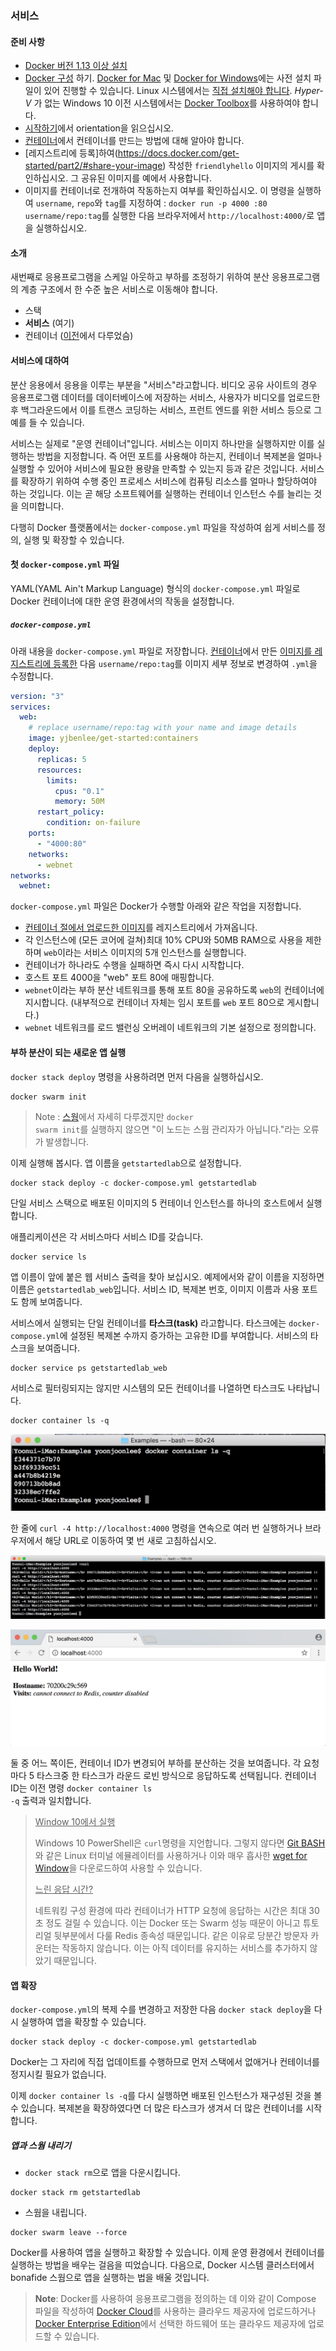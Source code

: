 ### 서비스

<a name="prerequisites"></a>

#### 준비 사항

-	[Docker 버전 1.13 이상 설치](https://docs.docker.com/engine/installation/)
-	[Docker 구성](https://docs.docker.com/compose/overview/) 하기. [Docker for Mac](https://docs.docker.com/docker-for-mac/) 및 [Docker for Windows](https://docs.docker.com/docker-for-windows/)에는 사전 설치 파일이 있어 진행할 수 있습니다. Linux 시스템에서는 [직접 설치해야 합니다](https://github.com/docker/compose/releases). *Hyper-V* 가 없는 Windows 10 이전 시스템에서는 [Docker Toolbox](https://docs.docker.com/toolbox/overview/)를 사용하여야 합니다.
-	[시작하기](orientation.md)에서 orientation을 읽으십시오.
-	[컨테이너](containers.md)에서 컨테이너를 만드는 방법에 대해 알아야 합니다.
-	[레지스트리에 등록]하여(https://docs.docker.com/get-started/part2/#share-your-image) 작성한 <code>friendlyhello</code> 이미지의 게시를 확인하십시오. 그 공유된 이미지를 예에서 사용합니다.
-	이미지를 컨테이너로 전개하여 작동하는지 여부를 확인하십시오. 이 명령을 실행하여 <code>username</code>, <code>repo</code>와 <code>tag</code>를 지정하여 : <code>docker run -p 4000 :80 username/repo:tag</code>를 실행한 다음 브라우저에서 <code>http://localhost:4000/</code>로 앱을 실행하십시오.

#### 소개

새번째로 응용프로그램을 스케일 아웃하고 부하를 조정하기 위하여 분산 응용프로그램의 계층 구조에서 한 수준 높은 서비스로 이동해야 합니다.

-	스택
-	**서비스** (여기)
-	컨테이너 ([이전](containers.md)에서 다루었슴)

#### 서비스에 대하여

분산 응용에서 응용을 이루는 부분을 "서비스"라고합니다. 비디오 공유 사이트의 경우 응용프로그램 데이터를 데이터베이스에 저장하는 서비스, 사용자가 비디오를 업로드한 후 백그라운드에서 이를 트랜스 코딩하는 서비스, 프런트 엔드를 위한 서비스 등으로 그 예를 들 수 있습니다.

서비스는 실제로 "운영 컨테이너"입니다. 서비스는 이미지 하나만을 실행하지만 이를 실행하는 방법을 지정합니다. 즉 어떤 포트를 사용해야 하는지, 컨테이너 복제본을 얼마나 실행할 수 있어야 서비스에 필요한 용량을 만족할 수 있는지 등과 같은 것입니다. 서비스를 확장하기 위하여 수행 중인 프로세스 서비스에 컴퓨팅 리소스를 얼마나 할당하여야 하는 것입니다. 이는 곧 해당 소프트웨어를 실행하는 컨테이너 인스턴스 수를 늘리는 것을 의미합니다.

다행히 Docker 플랫폼에서는 <code>docker-compose.yml</code> 파일을 작성하여 쉽게 서비스를 정의, 실행 및 확장할 수 있습니다.

#### 첫 <code>docker-compose.yml</code> 파일

YAML(YAML Ain't Markup Language) 형식의 <code>docker-compose.yml</code> 파일로 Docker 컨테이너에 대한 운영 환경에서의 작동을 설정합니다.

##### <code>docker-compose.yml</code>

아래 내용을 <code>docker-compose.yml</code> 파일로 저장합니다. [컨테이너](containers.md)에서 만든 [이미지를 레지스트리에 등록한](containers.md/#share-your-image) 다음 <code>username/repo:tag</code>를 이미지 세부 정보로 변경하여 <code>.yml</code>을 수정합니다.

```YAML
version: "3"
services:
  web:
    # replace username/repo:tag with your name and image details
    image: yjbenlee/get-started:containers
    deploy:
      replicas: 5
      resources:
        limits:
          cpus: "0.1"
          memory: 50M
      restart_policy:
        condition: on-failure
    ports:
      - "4000:80"
    networks:
      - webnet
networks:
  webnet:
```

<code>docker-compose.yml</code> 파일은 Docker가 수행할 아래와 같은 작업을 지정합니다.

-	[컨테이너 절에서 업로드한 이미지](containers.md)를 레지스트리에서 가져옵니다.
-	각 인스턴스에 (모든 코어에 걸쳐)최대 10% CPU와 50MB RAM으로 사용을 제한하며 <code>web</code>이라는 서비스 이미지의 5개 인스턴스를 실행합니다.
-	컨테이너가 하나라도 수행을 실패하면 즉시 다시 시작합니다.
-	호스트 포트 4000을 "web" 포트 80에 매핑합니다.
-	<code>webnet</code>이라는 부하 분산 네트워크를 통해 포트 80을 공유하도록 <code>web</code>의 컨테이너에 지시합니다. (내부적으로 컨테이너 자체는 임시 포트를 <code>web</code> 포트 80으로 게시합니다.)
-	<code>webnet</code> 네트워크를 로드 밸런싱 오버레이 네트워크의 기본 설정으로 정의합니다.

<a name="run-your-new-load-balanced-app"> </a>

#### 부하 분산이 되는 새로운 앱 실행

<code>docker stack deploy</code> 명령을 사용하려면 먼저 다음을 실행하십시오.

```
docker swarm init
```

> Note : [스웜](swarm.md)에서 자세히 다루겠지만 <code>docker swarm init</code>를 실행하지 않으면 "이 노드는 스웜 관리자가 아닙니다."라는 오류가 발생합니다.

이제 실행해 봅시다. 앱 이름을 <code>getstartedlab</code>으로 설정합니다.

```
docker stack deploy -c docker-compose.yml getstartedlab
```

단일 서비스 스택으로 배포된 이미지의 5 컨테이너 인스턴스를 하나의 호스트에서 실행합니다.

애플리케이션은 각 서비스마다 서비스 ID를 갖습니다.

```
docker service ls
```

앱 이름이 앞에 붙은 웹 서비스 출력을 찾아 보십시오. 예제에서와 같이 이름을 지정하면 이름은 <code>getstartedlab_web</code>입니다. 서비스 ID, 복제본 번호, 이미지 이름과 사용 포트도 함께 보여줍니다.

서비스에서 실행되는 단일 컨테이너를 **타스크(task)** 라고합니다. 타스크에는 <code>docker-compose.yml</code>에 설정된 복제본 수까지 증가하는 고유한 ID를 부여합니다. 서비스의 타스크을 보여줍니다.

```
docker service ps getstartedlab_web
```

서비스로 필터링되지는 않지만 시스템의 모든 컨테이너를 나열하면 타스크도 나타납니다.

```
docker container ls -q
```

![localhost](Pics/screen_shot-19-01.png)

한 줄에 <code>curl -4 http://localhost:4000</code> 명령을 연속으로 여러 번 실행하거나 브라우저에서 해당 URL로 이동하여 몇 번 새로 고침하십시오.

![localhost](Pics/screen_shot-19-02.png)

![localhost](Pics/screen_shot-19.png)

둘 중 어느 쪽이든, 컨테이너 ID가 변경되어 부하를 분산하는 것을 보여줍니다. 각 요청마다 5 타스크중 한 타스크가 라운드 로빈 방식으로 응답하도록 선택됩니다. 컨테이너 ID는 이전 명령 <code>docker container ls -q</code> 출력과 일치합니다.

> <u>Window 10에서 실행</u>
>
> Windows 10 PowerShell은 <code>curl</code>명령을 지언합니다. 그렇지 않다면 [Git BASH](https://git-for-windows.github.io/)와 같은 Linux 터미널 에뮬레이터를 사용하거나 이와 매우 흡사한 [wget for Window](http://gnuwin32.sourceforge.net/packages/wget.htm)을 다운로드하여 사용할 수 있습니다.
>
> <u>느린 응답 시간?</u>
>
> 네트워킹 구성 환경에 따라 컨테이너가 HTTP 요청에 응답하는 시간은 최대 30초 정도 걸릴 수 있습니다. 이는 Docker 또는 Swarm 성능 때문이 아니고 튜토리얼 뒷부분에서 다룰 Redis 종속성 때문입니다. 같은 이유로 당분간 방문자 카운터는 작동하지 않습니다. 이는 아직 데이터를 유지하는 서비스를 추가하지 않았기 때문입니다.

#### 앱 확장

<code>docker-compose.yml</code>의 복제 수를 변경하고 저장한 다음 <code>docker stack deploy</code>을 다시 실행하여 앱을 확장할 수 있습니다.

```
docker stack deploy -c docker-compose.yml getstartedlab
```

Docker는 그 자리에 직접 업데이트를 수행하므로 먼저 스택에서 없애거나 컨테이너를 정지시킬 필요가 없습니다.

이제 <code>docker container ls -q</code>를 다시 실행하면 배포된 인스턴스가 재구성된 것을 볼 수 있습니다. 복제본을 확장하였다면 더 많은 타스크가 생겨서 더 많은 컨테이너를 시작합니다.

##### 앱과 스웜 내리기

-	<code>docker stack rm</code>으로 앱을 다운시킵니다.

```
docker stack rm getstartedlab
```

-	스웜을 내립니다.

```
docker swarm leave --force
```

Docker를 사용하여 앱을 실행하고 확장할 수 있습니다. 이제 운영 환경에서 컨테이너를 실행하는 방법을 배우는 걸음을 띠었습니다. 다음으로, Docker 시스템 클러스터에서 bonafide 스웜으로 앱을 실행하는 법을 배울 것입니다.

> **Note**: Docker를 사용하여 응용프로그램을 정의하는 데 이와 같이 Compose 파일을 작성하여 [Docker Cloud](https://docs.docker.com/docker-cloud/)를 사용하는 클라우드 제공자에 업로드하거나 [Docker Enterprise Edition](https://www.docker.com/enterprise-edition)에서 선택한 하드웨어 또는 클라우드 제공자에 업로드할 수 있습니다.
